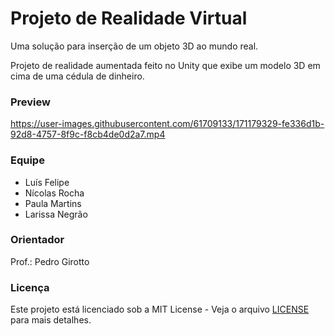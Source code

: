 # Projeto de Realidade Virtual

Uma solução para inserção de um objeto 3D ao mundo real.

Projeto de realidade aumentada feito no Unity que exibe um modelo 3D em cima de uma cédula de dinheiro.

### Preview

https://user-images.githubusercontent.com/61709133/171179329-fe336d1b-92d8-4757-8f9c-f8cb4de0d2a7.mp4

### Equipe

* Luís Felipe
* Nícolas Rocha
* Paula Martins
* Larissa Negrão

### Orientador

Prof.: Pedro Girotto

### Licença

Este projeto está licenciado sob a MIT License - Veja o arquivo [LICENSE](./LICENSE) para mais detalhes.
